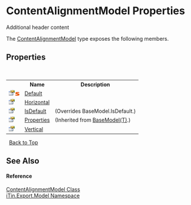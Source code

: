 # ContentAlignmentModel Properties
Additional header content 

The <a href="4fa0d6ba-6ed0-1abd-854c-c1a933029d43">ContentAlignmentModel</a> type exposes the following members.


## Properties
&nbsp;<table><tr><th></th><th>Name</th><th>Description</th></tr><tr><td>![Public property](media/pubproperty.gif "Public property")![Static member](media/static.gif "Static member")</td><td><a href="4c2fd6d7-4109-330f-4457-0edafd08ea36">Default</a></td><td /></tr><tr><td>![Public property](media/pubproperty.gif "Public property")</td><td><a href="51eba341-a4ce-56d7-a90c-f64358a16d77">Horizontal</a></td><td /></tr><tr><td>![Public property](media/pubproperty.gif "Public property")</td><td><a href="2a8294b0-17f5-5ab7-2760-7cf78e381b63">IsDefault</a></td><td> (Overrides BaseModel.IsDefault.)</td></tr><tr><td>![Public property](media/pubproperty.gif "Public property")</td><td><a href="7e88785e-5670-4515-defa-d3f60ae16111">Properties</a></td><td> (Inherited from <a href="6632f561-4175-f1f2-939c-ac8b10159529">BaseModel(T)</a>.)</td></tr><tr><td>![Public property](media/pubproperty.gif "Public property")</td><td><a href="e43f6bb7-a660-1eb2-a039-afc3e211756c">Vertical</a></td><td /></tr></table>&nbsp;
<a href="#contentalignmentmodel-properties">Back to Top</a>

## See Also


#### Reference
<a href="4fa0d6ba-6ed0-1abd-854c-c1a933029d43">ContentAlignmentModel Class</a><br /><a href="ef57ffcc-e95e-b212-5a46-9aa6f5a3511f">iTin.Export.Model Namespace</a><br />